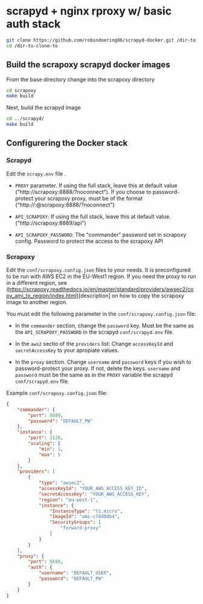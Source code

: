 # scrapyd + nginx rproxy w/ basic auth stack
```bash
git clone https://github.com/robindoering86/scrapyd-docker.git /dir-to-clone-into
cd /dir-to-clone-to
```

## Build the scrapoxy scrapyd docker images

From the base directory change into the scrapoxy directory

```bash
cd scrapoxy
make build
```

Next, build the scrapyd image

```bash
cd ../scrapyd/
make build
```
## Configurering the Docker stack
### Scrapyd
Edit the `scrapy.env` file .

- `PROXY` parameter. If using the full stack, leave this at default value ("http://scrapoxy:8888/?noconnect"). If you choose to password-protect your scrapoxy proxy, must be of the format ("http://<USER>:<PASSWORD>@scrapoxy:8888/?noconnect")

- `API_SCRAPOXY`: If using the full stack, leave this at default value. ("http://scrapoxy:8889/api")

- `API_SCRAPOXY_PASSWORD`: The "commander" password set in scrapoxy config. Password to protect the access to the scrapoxy API

### Scrapoxy

Edit the `conf/scrapoxy.config.json` files to your needs. It is preconfigured to be run with AWS EC2 in the EU-West1 region. If you need the proxy to run in a different region, see (https://scrapoxy.readthedocs.io/en/master/standard/providers/awsec2/copy_ami_to_region/index.html)[description] on how to copy the scrapoxy image to another region. 

You must edit the following parameter in the `conf/scrapoxy.config.json` file:

- In the `commander` section, change the `password` key. Must be the same as the `API_SCRAPOXY_PASSWORD` in the scrapyd `conf/scrapyd.env` file.

- In the `aws2` sectio of the `providers` list: Change `accessKeyId` and `secretAccessKey` to your apropiate values.

- In the `proxy` section. Change `username` and `password` keys if you wish to password-protect your proxy. If not, delete the keys. `username` and `password` must be the same as in the `PROXY` variable the scrapyd `conf/scrapyd.env` file.

Example `conf/scrapoxy.config.json` file: 

```json
{
    "commander": {
        "port": 8889,
        "password": "DEFAULT_PW"
    },
    "instance": {
        "port": 3128,
        "scaling": {
            "min": 1,
            "max": 5
        }
    },
    "providers": [
        {
            "type": "awsec2",
            "accessKeyId": "YOUR_AWS_ACCESS_KEY_ID",
            "secretAccessKey": "YOUR_AWS_ACCESS_KEY",
            "region": "eu-west-1",
            "instance": {
                "InstanceType": "t1.micro",
                "ImageId": "ami-c74d0db4",
                "SecurityGroups": [
                    "forward-proxy"
                ]
            }
        }
    ],
    "proxy": {
        "port": 8888,
        "auth": {
            "username": "DEFAULT_USER",
            "password": "DEFAULT_PW"
        }
    }
}
```

